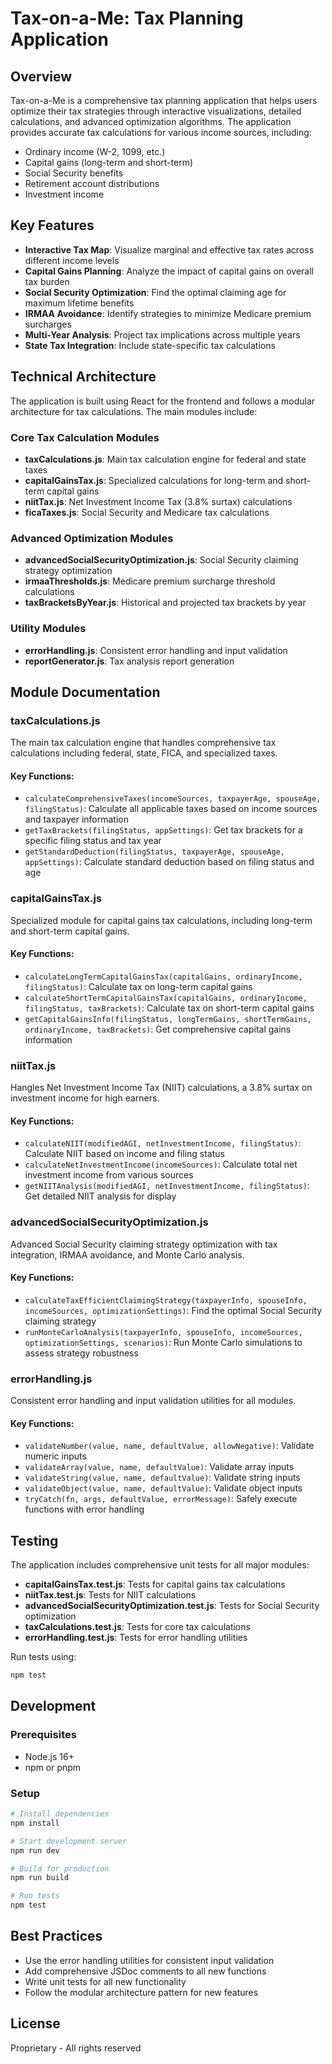 # Tax-on-a-Me: Tax Planning Application

## Overview

Tax-on-a-Me is a comprehensive tax planning application that helps users optimize their tax strategies through interactive visualizations, detailed calculations, and advanced optimization algorithms. The application provides accurate tax calculations for various income sources, including:

- Ordinary income (W-2, 1099, etc.)
- Capital gains (long-term and short-term)
- Social Security benefits
- Retirement account distributions
- Investment income

## Key Features

- **Interactive Tax Map**: Visualize marginal and effective tax rates across different income levels
- **Capital Gains Planning**: Analyze the impact of capital gains on overall tax burden
- **Social Security Optimization**: Find the optimal claiming age for maximum lifetime benefits
- **IRMAA Avoidance**: Identify strategies to minimize Medicare premium surcharges
- **Multi-Year Analysis**: Project tax implications across multiple years
- **State Tax Integration**: Include state-specific tax calculations

## Technical Architecture

The application is built using React for the frontend and follows a modular architecture for tax calculations. The main modules include:

### Core Tax Calculation Modules

- **taxCalculations.js**: Main tax calculation engine for federal and state taxes
- **capitalGainsTax.js**: Specialized calculations for long-term and short-term capital gains
- **niitTax.js**: Net Investment Income Tax (3.8% surtax) calculations
- **ficaTaxes.js**: Social Security and Medicare tax calculations

### Advanced Optimization Modules

- **advancedSocialSecurityOptimization.js**: Social Security claiming strategy optimization
- **irmaaThresholds.js**: Medicare premium surcharge threshold calculations
- **taxBracketsByYear.js**: Historical and projected tax brackets by year

### Utility Modules

- **errorHandling.js**: Consistent error handling and input validation
- **reportGenerator.js**: Tax analysis report generation

## Module Documentation

### taxCalculations.js

The main tax calculation engine that handles comprehensive tax calculations including federal, state, FICA, and specialized taxes.

#### Key Functions:

- `calculateComprehensiveTaxes(incomeSources, taxpayerAge, spouseAge, filingStatus)`: Calculate all applicable taxes based on income sources and taxpayer information
- `getTaxBrackets(filingStatus, appSettings)`: Get tax brackets for a specific filing status and tax year
- `getStandardDeduction(filingStatus, taxpayerAge, spouseAge, appSettings)`: Calculate standard deduction based on filing status and age

### capitalGainsTax.js

Specialized module for capital gains tax calculations, including long-term and short-term capital gains.

#### Key Functions:

- `calculateLongTermCapitalGainsTax(capitalGains, ordinaryIncome, filingStatus)`: Calculate tax on long-term capital gains
- `calculateShortTermCapitalGainsTax(capitalGains, ordinaryIncome, filingStatus, taxBrackets)`: Calculate tax on short-term capital gains
- `getCapitalGainsInfo(filingStatus, longTermGains, shortTermGains, ordinaryIncome, taxBrackets)`: Get comprehensive capital gains information

### niitTax.js

Hangles Net Investment Income Tax (NIIT) calculations, a 3.8% surtax on investment income for high earners.

#### Key Functions:

- `calculateNIIT(modifiedAGI, netInvestmentIncome, filingStatus)`: Calculate NIIT based on income and filing status
- `calculateNetInvestmentIncome(incomeSources)`: Calculate total net investment income from various sources
- `getNIITAnalysis(modifiedAGI, netInvestmentIncome, filingStatus)`: Get detailed NIIT analysis for display

### advancedSocialSecurityOptimization.js

Advanced Social Security claiming strategy optimization with tax integration, IRMAA avoidance, and Monte Carlo analysis.

#### Key Functions:

- `calculateTaxEfficientClaimingStrategy(taxpayerInfo, spouseInfo, incomeSources, optimizationSettings)`: Find the optimal Social Security claiming strategy
- `runMonteCarloAnalysis(taxpayerInfo, spouseInfo, incomeSources, optimizationSettings, scenarios)`: Run Monte Carlo simulations to assess strategy robustness

### errorHandling.js

Consistent error handling and input validation utilities for all modules.

#### Key Functions:

- `validateNumber(value, name, defaultValue, allowNegative)`: Validate numeric inputs
- `validateArray(value, name, defaultValue)`: Validate array inputs
- `validateString(value, name, defaultValue)`: Validate string inputs
- `validateObject(value, name, defaultValue)`: Validate object inputs
- `tryCatch(fn, args, defaultValue, errorMessage)`: Safely execute functions with error handling

## Testing

The application includes comprehensive unit tests for all major modules:

- **capitalGainsTax.test.js**: Tests for capital gains tax calculations
- **niitTax.test.js**: Tests for NIIT calculations
- **advancedSocialSecurityOptimization.test.js**: Tests for Social Security optimization
- **taxCalculations.test.js**: Tests for core tax calculations
- **errorHandling.test.js**: Tests for error handling utilities

Run tests using:

```bash
npm test
```

## Development

### Prerequisites

- Node.js 16+
- npm or pnpm

### Setup

```bash
# Install dependencies
npm install

# Start development server
npm run dev

# Build for production
npm run build

# Run tests
npm test
```

## Best Practices

- Use the error handling utilities for consistent input validation
- Add comprehensive JSDoc comments to all new functions
- Write unit tests for all new functionality
- Follow the modular architecture pattern for new features

## License

Proprietary - All rights reserved


